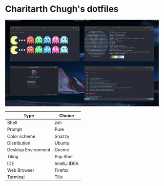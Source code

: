 # Charitarth Chugh's dotfiles

<img title="Rice" src="images/Linux Rice.png" alt="">

| Type                | Choice        |
| ------------------- | ------------- |
| Shell               | zsh           |
| Prompt              | Pure          |
| Color scheme        | Snazzy        |
| Distribution        | Ubuntu        |
| Desktop Environment | Gnome         |
| Tiling              | Pop Shell     |
| IDE                 | IntelliJ IDEA |
| Web Browser         | Firefox       |
| Terminal            | Tilix         |
